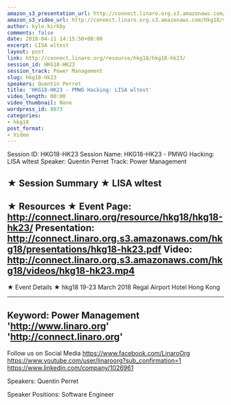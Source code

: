 ```yaml
---
amazon_s3_presentation_url: http://connect.linaro.org.s3.amazonaws.com/hkg18/presentations/hkg18-hk23.pdf
amazon_s3_video_url: http://connect.linaro.org.s3.amazonaws.com/hkg18/videos/hkg18-hk23.mp4
author: kyle.kirkby
comments: false
date: 2018-04-11 14:15:50+00:00
excerpt: LISA wltest
layout: post
link: http://connect.linaro.org/resource/hkg18/hkg18-hk23/
session_id: HKG18-HK23
session_track: Power Management
slug: hkg18-hk23
speakers: Quentin Perret
title: 'HKG18-HK23 - PMWG Hacking: LISA wltest'
video_length: 00:00
video_thumbnail: None
wordpress_id: 8873
categories:
- hkg18
post_format:
- Video
---
```


Session ID: HKG18-HK23
Session Name: HKG18-HK23 - PMWG Hacking: LISA wltest
Speaker: Quentin Perret
Track: Power Management


★ Session Summary ★
LISA wltest
---------------------------------------------------
★ Resources ★
Event Page: http://connect.linaro.org/resource/hkg18/hkg18-hk23/
Presentation: http://connect.linaro.org.s3.amazonaws.com/hkg18/presentations/hkg18-hk23.pdf
Video: http://connect.linaro.org.s3.amazonaws.com/hkg18/videos/hkg18-hk23.mp4
 ---------------------------------------------------
★ Event Details ★
hkg18
19-23 March 2018 
Regal Airport Hotel Hong Kong

---------------------------------------------------
Keyword: Power Management
'http://www.linaro.org'
'http://connect.linaro.org'
---------------------------------------------------
Follow us on Social Media
https://www.facebook.com/LinaroOrg
https://www.youtube.com/user/linaroorg?sub_confirmation=1
https://www.linkedin.com/company/1026961

Speakers: Quentin Perret

Speaker Positions: Software Engineer


